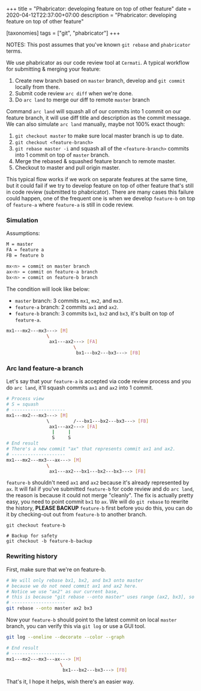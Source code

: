+++
title = "Phabricator: developing feature on top of other feature"
date = 2020-04-12T22:37:00+07:00
description = "Phabricator: developing feature on top of other feature"

[taxonomies]
tags = ["git", "phabricator"]
+++

NOTES: This post assumes that you've known `git rebase` and `phabricator` terms.

We use phabricator as our code review tool at `Cermati`. A typical workflow for submitting & merging your feature:
1. Create new branch based on `master` branch, develop and `git commit` locally from there.
2. Submit code review `arc diff` when we're done.
3. Do `arc land` to merge our diff to remote `master` branch

Command `arc land` will squash all of our commits into 1 commit on our feature branch, it will use diff title and description as the commit message. We can also simulate `arc land` manually, maybe not 100% exact though:
1. `git checkout master` to make sure local master branch is up to date.
2. `git checkout <feature-branch>`
3. `git rebase master -i` and squash all of the `<feature-branch>` commits into 1 commit on top of `master` branch.
4. Merge the rebased & squashed feature branch to remote master.
5. Checkout to master and pull origin master.

This typical flow works if we work on separate features at the same time, but it could fail if we try to develop feature on top of other feature that's still in code review (submitted to phabricator). There are many cases this failure could happen, one of the frequent one is when we develop `feature-b` on top of `feature-a` where `feature-a` is still in code review.

### Simulation
Assumptions:

```bash
M = master
FA = feature a
FB = feature b

mx<n> = commit on master branch
ax<n> = commit on feature-a branch
bx<n> = commit on feature-b branch
```

The condition will look like below:
* `master` branch: 3 commits `mx1`, `mx2`, and `mx3`.
* `feature-a` branch: 2 commits `ax1` and `ax2`.
* `feature-b` branch: 3 commits `bx1`, `bx2` and `bx3`, it's  built on top of `feature-a`.

```bash
mx1---mx2---mx3---> [M]
               \
                ax1---ax2---> [FA]
                         \
                          bx1---bx2---bx3---> [FB]
```

### Arc land feature-a branch
Let's say that your `feature-a` is accepted via code review process and you do `arc land`, it'll squash commits `ax1` and `ax2` into 1 commit.

```bash
# Process view
# S = squash
# --------------------
mx1---mx2---mx3---> [M]
               \         /---bx1---bx2---bx3---> [FB]
                ax1---ax2---> [FA]
                 |     |
                 S     S
# End result
# There's a new commit "ax" that represents commit ax1 and ax2.
# --------------------
mx1---mx2---mx3---ax---> [M]
               \
                ax1---ax2---bx1---bx2---bx3---> [FB]
```

`feature-b` shouldn't need `ax1` and `ax2` because it's already represented by `ax`. It will fail if you've submitted `feature-b` for code review and do `arc land`, the reason is because it could not merge "cleanly". The fix is actually pretty easy, you need to point commit `bx1` to `ax`. We will do `git rebase` to rewrite the history, **PLEASE BACKUP** `feature-b` first before you do this, you can do it by checking-out out from `feature-b` to another branch.

```
git checkout feature-b

# Backup for safety
git checkout -b feature-b-backup
```

### Rewriting history
First, make sure that we're on feature-b.
```bash
# We will only rebase bx1, bx2, and bx3 onto master
# because we do not need commit ax1 and ax2 here.
# Notice we use "ax2" as our current base,
# this is because "git rebase --onto master" uses range (ax2, bx3], so "ax2" is exclusive.
# --------------------
git rebase --onto master ax2 bx3
```

Now your `feature-b` should point to the latest commit on local `master` branch, you can verify this via `git log` or use a GUI tool.
```bash
git log --oneline --decorate --color --graph

# End result
# --------------------
mx1---mx2---mx3---ax---> [M]
                    \
                     bx1---bx2---bx3---> [FB]
```

That's it, I hope it helps, wish there's an easier way.

